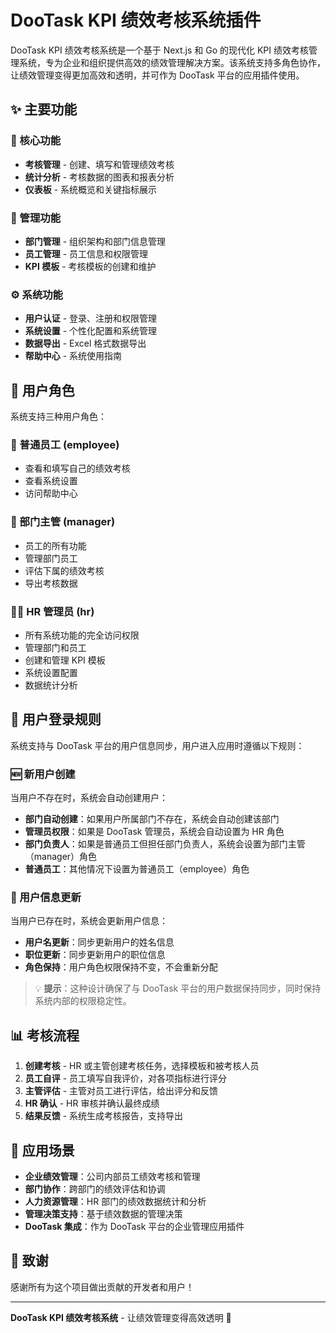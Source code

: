 # DooTask KPI 绩效考核系统插件

DooTask KPI 绩效考核系统是一个基于 Next.js 和 Go 的现代化 KPI 绩效考核管理系统，专为企业和组织提供高效的绩效管理解决方案。该系统支持多角色协作，让绩效管理变得更加高效和透明，并可作为 DooTask 平台的应用插件使用。

## ✨ 主要功能

### 🎯 核心功能
- **考核管理** - 创建、填写和管理绩效考核
- **统计分析** - 考核数据的图表和报表分析
- **仪表板** - 系统概览和关键指标展示

### 👥 管理功能
- **部门管理** - 组织架构和部门信息管理
- **员工管理** - 员工信息和权限管理
- **KPI 模板** - 考核模板的创建和维护

### ⚙️ 系统功能
- **用户认证** - 登录、注册和权限管理
- **系统设置** - 个性化配置和系统管理
- **数据导出** - Excel 格式数据导出
- **帮助中心** - 系统使用指南

## 🔐 用户角色

系统支持三种用户角色：

### 👤 普通员工 (employee)
- 查看和填写自己的绩效考核
- 查看系统设置
- 访问帮助中心

### 👔 部门主管 (manager)
- 员工的所有功能
- 管理部门员工
- 评估下属的绩效考核
- 导出考核数据

### 👨‍💼 HR 管理员 (hr)
- 所有系统功能的完全访问权限
- 管理部门和员工
- 创建和管理 KPI 模板
- 系统设置配置
- 数据统计分析

## 👥 用户登录规则

系统支持与 DooTask 平台的用户信息同步，用户进入应用时遵循以下规则：

### 🆕 新用户创建
当用户不存在时，系统会自动创建用户：
- **部门自动创建**：如果用户所属部门不存在，系统会自动创建该部门
- **管理员权限**：如果是 DooTask 管理员，系统会自动设置为 HR 角色
- **部门负责人**：如果是普通员工但担任部门负责人，系统会设置为部门主管（manager）角色
- **普通员工**：其他情况下设置为普通员工（employee）角色

### 🔄 用户信息更新
当用户已存在时，系统会更新用户信息：
- **用户名更新**：同步更新用户的姓名信息
- **职位更新**：同步更新用户的职位信息
- **角色保持**：用户角色权限保持不变，不会重新分配

> 💡 **提示**：这种设计确保了与 DooTask 平台的用户数据保持同步，同时保持系统内部的权限稳定性。

## 📊 考核流程

1. **创建考核** - HR 或主管创建考核任务，选择模板和被考核人员
2. **员工自评** - 员工填写自我评价，对各项指标进行评分
3. **主管评估** - 主管对员工进行评估，给出评分和反馈
4. **HR 确认** - HR 审核并确认最终成绩
5. **结果反馈** - 系统生成考核报告，支持导出

## 🎯 应用场景

- **企业绩效管理**：公司内部员工绩效考核和管理
- **部门协作**：跨部门的绩效评估和协调
- **人力资源管理**：HR 部门的绩效数据统计和分析
- **管理决策支持**：基于绩效数据的管理决策
- **DooTask 集成**：作为 DooTask 平台的企业管理应用插件

## 🙏 致谢

感谢所有为这个项目做出贡献的开发者和用户！

---

**DooTask KPI 绩效考核系统** - 让绩效管理变得高效透明 🚀
